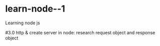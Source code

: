 # learn-node--1
Learning node js 


#3.0 http & create server in node:
research request object and response object